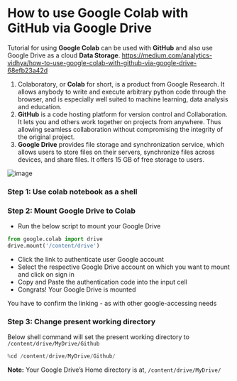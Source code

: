 # How to use Google Colab with GitHub via Google Drive

Tutorial for using **Google Colab** can be used with **GitHub** and also use Google Drive as a cloud **Data Storage**.
https://medium.com/analytics-vidhya/how-to-use-google-colab-with-github-via-google-drive-68efb23a42d

1. Colaboratory, or **Colab** for short, is a product from Google Research. It allows anybody to write and execute arbitrary python code through the browser, and is especially well suited to machine learning, data analysis and education.
2. **GitHub** is a code hosting platform for version control and Collaboration. It lets you and others work together on projects from anywhere. Thus allowing seamless collaboration without compromising the integrity of the original project.
3. **Google Drive** provides file storage and synchronization service, which allows users to store files on their servers, synchronize files across devices, and share files. It offers 15 GB of free storage to users.

![image](https://user-images.githubusercontent.com/71655945/199617740-382b3c25-3ae2-4236-9ad6-ba581abe9138.png)

### Step 1: Use colab notebook as a shell

### Step 2: Mount Google Drive to Colab
- Run the below script to mount your Google Drive
``` python
from google.colab import drive  
drive.mount('/content/drive')
```
-   Click the link to authenticate user Google account
-   Select the respective Google Drive account on which you want to mount and click on sign in
-   Copy and Paste the authentication code into the input cell
-   Congrats! Your Google Drive is mounted

You have to confirm the linking - as with other google-accessing needs

### Step 3: Change present working directory

Below shell command will set the present working directory to `/content/drive/MyDrive/Github`
```python
%cd /content/drive/MyDrive/Github/
```
**Note:** Your Google Drive’s Home directory is at, `/content/drive/MyDrive/`

